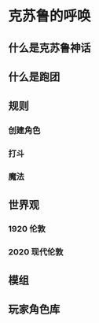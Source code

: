 # 克苏鲁的呼唤

## 什么是克苏鲁神话
## 什么是跑团

## 规则
### 创建角色
### 打斗
### 魔法


## 世界观
### 1920 伦敦
### 2020 现代伦敦

## 模组

## 玩家角色库